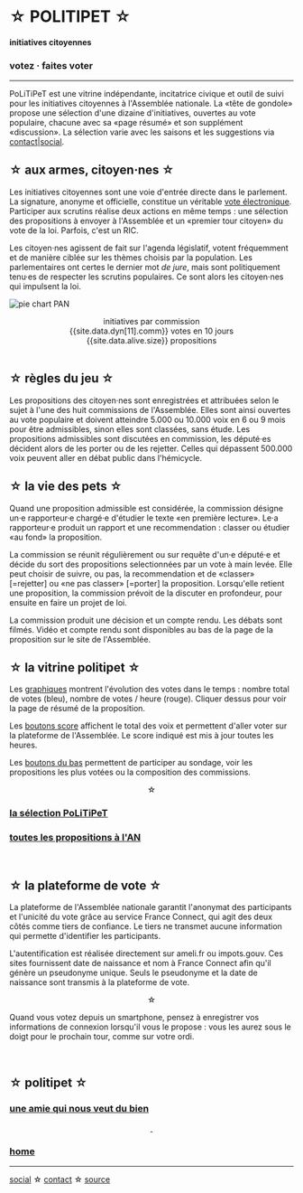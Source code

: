 <div id="header" markdown="1" onclick="location='/'">

☆ POLITIPET ☆
=============

#### initiatives citoyennes

### votez · faites voter

</div>

-----

<div class="info" markdown="1">

PoLiTiPeT est une vitrine indépendante, incitatrice civique
et outil de suivi pour les initiatives citoyennes à l'Assemblée
nationale. La «tête de gondole» propose une sélection d'une dizaine
d'initiatives, ouvertes au vote populaire, chacune avec sa «page résumé»
et son supplément «discussion». La sélection varie avec les saisons et
les suggestions via [contact][email]|[social][masto].


☆ aux armes, citoyen·nes ☆
--------------------------

Les initiatives citoyennes sont une voie d'entrée directe
dans le parlement. La signature, anonyme et officielle, constitue
un véritable <u>vote électronique</u>.
Participer aux scrutins réalise deux actions en même temps :
une sélection des propositions à envoyer à l'Assemblée et un
«premier tour citoyen» du vote de la loi. Parfois, c'est un RIC.

Les citoyen·nes agissent de fait sur l'agenda législatif,
votent fréquemment et de manière ciblée sur les thèmes choisis par
la population. Les parlementaires ont certes le dernier mot _de jure_,
mais sont politiquement tenu·es de respecter les scrutins populaires.
Ce sont alors les citoyen·nes qui impulsent la loi.


![pie chart PAN](pie-chart-PAN.png)

<center>
initiatives par commission<br>
{{site.data.dyn[11].comm}} votes en 10 jours<br>
{{site.data.alive.size}} propositions<br>
</center>
<br>


☆ règles du jeu ☆
-----------------

Les propositions des citoyen·nes sont enregistrées et attribuées
selon le sujet à l'une des huit commissions de l'Assemblée.
Elles sont ainsi ouvertes au vote populaire
et doivent atteindre 5.000 ou 10.000 voix en 6 ou 9 mois pour
être admissibles, sinon elles sont classées, sans étude.
Les propositions admissibles sont discutées en commission, les
député·es décident alors de les porter ou de les rejetter. Celles
qui dépassent 500.000 voix peuvent aller en débat public dans l'hémicycle.


☆ la vie des pets ☆
-------------------

Quand une proposition admissible est considérée, la commission désigne
un·e rapporteur·e chargé·e d'étudier le texte «en première lecture».
Le·a rapporteur·e produit un rapport et une recommendation : classer ou
étudier «au fond» la proposition.

La commission se réunit régulièrement ou sur requête d'un·e député·e et
décide du sort des propositions selectionnées par un vote à main levée.
Elle peut choisir de suivre, ou pas, la recommendation et de «classer»
[=rejetter] ou «ne pas classer» [=porter] la proposition. Lorsqu'elle retient
une proposition, la commission prévoit de la discuter en profondeur,
pour ensuite en faire un projet de loi.

La commission produit une décision et un compte rendu. Les débats
sont filmés. Vidéo et compte rendu sont disponibles au bas de la
page de la proposition sur le site de l'Assemblée.


☆ la vitrine politipet ☆
------------------------

Les <u>graphiques</u> montrent l'évolution des votes dans le temps :
nombre total de votes (bleu), nombre de votes / heure (rouge).
Cliquer dessus pour voir la page de résumé de la proposition.

Les <u>boutons score</u> affichent le total des voix et permettent
d'aller voter sur la plateforme de l'Assemblée. Le score indiqué est
mis à jour toutes les heures.

Les <u>boutons du bas</u> permettent de participer au sondage,
voir les propositions les plus votées ou la composition des
commissions.

<center>☆</center>

### [la sélection PoLiTiPeT](/tdg)

### [toutes les propositions à l'AN][most recent]

<br>


☆ la plateforme de vote ☆
-------------------------

La plateforme de l'Assemblée nationale garantit l'anonymat des
participants et l'unicité du vote grâce au service France Connect,
qui agit des deux côtés comme tiers de confiance. Le tiers ne transmet
aucune information qui permette d'identifier les participants.

L'autentification est réalisée directement sur ameli.fr ou impots.gouv.
Ces sites fournissent date de naissance et nom à France Connect afin
qu'il génère un pseudonyme unique. Seuls le pseudonyme et la date
de naissance sont transmis à la plateforme de vote.

<center>☆</center>

Quand vous votez depuis un smartphone, pensez à enregistrer vos
informations de connexion lorsqu'il vous le propose : vous les
aurez sous le doigt pour le prochain tour, comme sur votre ordi.

<br>


☆ politipet ☆
-------------

### [une amie qui nous veut du bien][intro.seen]

<center>
<a rel="me" href="https://piaille.fr/@politipet">&nbsp;</a>
</center>

### [home](/)

</div>

-----

[social][masto] ☆ [contact][email] ☆ [source][github]


[email]: mailto:politipet@laposte.net
[github]: https://github.com/politipet
[intro.seen]: https://seenthis.net/messages/1010675
[masto]: https://piaille.fr/tags/initiatives_citoyennes

[politipet]: https://politipet.fr
[most voted]: https://petitions.assemblee-nationale.fr/initiatives?order=most_voted
[most recent]: https://petitions.assemblee-nationale.fr/initiatives?order=recent
